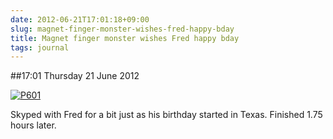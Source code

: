 ```yaml
---
date: 2012-06-21T17:01:18+09:00
slug: magnet-finger-monster-wishes-fred-happy-bday
title: Magnet finger monster wishes Fred happy bday
tags: journal
---
```


##17:01 Thursday 21 June 2012

[![P601](http://getfile8.posterous.com/getfile/files.posterous.com/thunderrabbit/yIyHHoqApzmHBqbbyCkzinbvjqubjfeeicaFplcycFfcAjIBteoADlICwBki/p601.jpg.scaled500.jpg)](http://getfile1.posterous.com/getfile/files.posterous.com/thunderrabbit/yIyHHoqApzmHBqbbyCkzinbvjqubjfeeicaFplcycFfcAjIBteoADlICwBki/p601.jpg.scaled1000.jpg)

Skyped with Fred for a bit just as his birthday started in Texas.  Finished 1.75 hours later.
